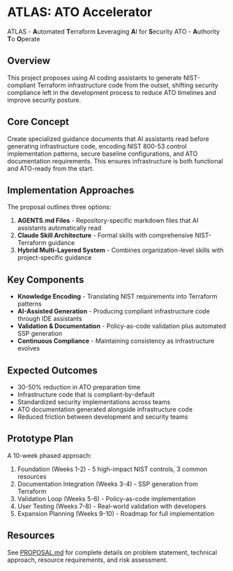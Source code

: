 # ATLAS: ATO Accelerator

ATLAS - **A**utomated **T**erraform **L**everaging **A**I for **S**ecurity
ATO - **A**uthority **T**o **O**perate

## Overview

This project proposes using AI coding assistants to generate NIST-compliant Terraform infrastructure code from the outset, shifting security compliance left in the development process to reduce ATO timelines and improve security posture.

## Core Concept

Create specialized guidance documents that AI assistants read before generating infrastructure code, encoding NIST 800-53 control implementation patterns, secure baseline configurations, and ATO documentation requirements. This ensures infrastructure is both functional and ATO-ready from the start.

## Implementation Approaches

The proposal outlines three options:

1. **AGENTS.md Files** - Repository-specific markdown files that AI assistants automatically read
2. **Claude Skill Architecture** - Formal skills with comprehensive NIST-Terraform guidance  
3. **Hybrid Multi-Layered System** - Combines organization-level skills with project-specific guidance

## Key Components

- **Knowledge Encoding** - Translating NIST requirements into Terraform patterns
- **AI-Assisted Generation** - Producing compliant infrastructure code through IDE assistants
- **Validation & Documentation** - Policy-as-code validation plus automated SSP generation
- **Continuous Compliance** - Maintaining consistency as infrastructure evolves

## Expected Outcomes

- 30-50% reduction in ATO preparation time
- Infrastructure code that is compliant-by-default
- Standardized security implementations across teams
- ATO documentation generated alongside infrastructure code
- Reduced friction between development and security teams

## Prototype Plan

A 10-week phased approach:
1. Foundation (Weeks 1-2) - 5 high-impact NIST controls, 3 common resources
2. Documentation Integration (Weeks 3-4) - SSP generation from Terraform
3. Validation Loop (Weeks 5-6) - Policy-as-code implementation
4. User Testing (Weeks 7-8) - Real-world validation with developers
5. Expansion Planning (Weeks 9-10) - Roadmap for full implementation

## Resources

See [PROPOSAL.md](PROPOSAL.md) for complete details on problem statement, technical approach, resource requirements, and risk assessment.

